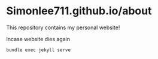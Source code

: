# Simonlee711.github.io/about

This repository contains my personal website!


Incase website dies again

```
bundle exec jekyll serve
```
